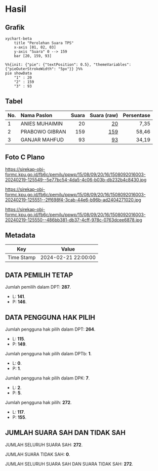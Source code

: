 # Hasil

## Grafik

```mermaid
xychart-beta
    title "Perolehan Suara TPS"
    x-axis [01, 02, 03]
    y-axis "Suara" 0 --> 159
    bar [20, 159, 93]
```

```mermaid
%%{init: {"pie": {"textPosition": 0.5}, "themeVariables": {"pieOuterStrokeWidth": "5px"}} }%%
pie showData
    "1" : 20
    "2" : 159
    "3" : 93
```

## Tabel

| No. | Nama Paslon    | Suara | Suara (raw) | Persentase |
|:--- |:-------------- | -----:| -----------:| ----------:|
| 1   | ANIES MUHAIMIN | 20    | [20][p-1]   | 7,35       |
| 2   | PRABOWO GIBRAN | 159   | [159][p-2]  | 58,46      |
| 3   | GANJAR MAHFUD  | 93    | [93][p-3]   | 34,19      |


[p-1]: https://github.com/gigit-pemilu/pemilu-2024-15-jambi/blob/main/pilpres/hitung-suara/sub/15-jambi/sub/08-bungo/sub/09-pelepat-ilir/sub/2016-karya-harapan-mukti/sub/003-tps/sub/paslon-1.txt
[p-2]: https://github.com/gigit-pemilu/pemilu-2024-15-jambi/blob/main/pilpres/hitung-suara/sub/15-jambi/sub/08-bungo/sub/09-pelepat-ilir/sub/2016-karya-harapan-mukti/sub/003-tps/sub/paslon-2.txt
[p-3]: https://github.com/gigit-pemilu/pemilu-2024-15-jambi/blob/main/pilpres/hitung-suara/sub/15-jambi/sub/08-bungo/sub/09-pelepat-ilir/sub/2016-karya-harapan-mukti/sub/003-tps/sub/paslon-3.txt

## Foto C Plano

https://sirekap-obj-formc.kpu.go.id/fb6c/pemilu/ppwp/15/08/09/20/16/1508092016003-20240219-125549--5e77bc54-4da5-4c06-b03b-db232b4c8430.jpg

https://sirekap-obj-formc.kpu.go.id/fb6c/pemilu/ppwp/15/08/09/20/16/1508092016003-20240219-125551--2ff698f4-3cab-44e6-b96b-ad2404271020.jpg

https://sirekap-obj-formc.kpu.go.id/fb6c/pemilu/ppwp/15/08/09/20/16/1508092016003-20240219-125550--486bb381-db37-4cff-978c-0763dcee6878.jpg


## Metadata

| Key        | Value               |
| ---------- | ------------------- |
| Time Stamp | 2024-02-21 22:00:00 |


## DATA PEMILIH TETAP

Jumlah pemilih dalam DPT: **287**.
 * L: **141**.
 * P: **146**.

## DATA PENGGUNA HAK PILIH

Jumlah pengguna hak pilih dalam DPT: **264**.
 * L: **115**.
 * P: **149**.

Jumlah pengguna hak pilih dalam DPTb: **1**.
 * L: **0**.
 * P: **1**.

Jumlah pengguna hak pilih dalam DPK: **7**.
 * L: **2**.
 * P: **5**.

Jumlah pengguna hak pilih: **272**.
 * L: **117**.
 * P: **155**.

## JUMLAH SUARA SAH DAN TIDAK SAH

JUMLAH SELURUH SUARA SAH: **272**.

JUMLAH SUARA TIDAK SAH: **0**.

JUMLAH SELURUH SUARA SAH DAN SUARA TIDAK SAH: **272**.


